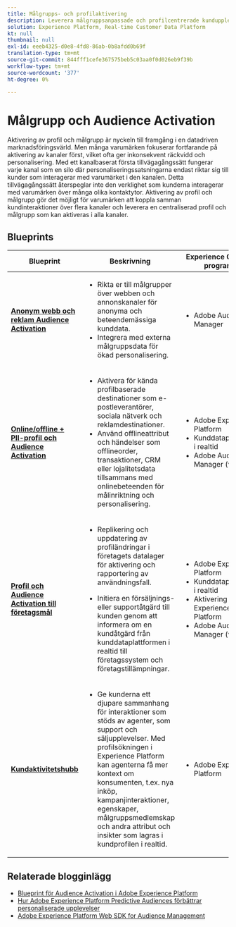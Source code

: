 ```yaml
---
title: Målgrupps- och profilaktivering
description: Leverera målgruppsanpassade och profilcentrerade kundupplevelser med kunddataplattformens ​ i realtid.
solution: Experience Platform, Real-time Customer Data Platform
kt: null
thumbnail: null
exl-id: eeeb4325-d0e8-4fd8-86ab-0b8afdd0b69f
translation-type: tm+mt
source-git-commit: 844fff1cefe367575beb5c03aa0f0d026eb9f39b
workflow-type: tm+mt
source-wordcount: '377'
ht-degree: 0%

---
```



# Målgrupp och Audience Activation

Aktivering av profil och målgrupp är nyckeln till framgång i en datadriven marknadsföringsvärld. Men många varumärken fokuserar fortfarande på aktivering av kanaler först, vilket ofta ger inkonsekvent räckvidd och personalisering. Med ett kanalbaserat första tillvägagångssätt fungerar varje kanal som en silo där personaliseringssatsningarna endast riktar sig till kunder som interagerar med varumärket i den kanalen. Detta tillvägagångssätt återspeglar inte den verklighet som kunderna interagerar med varumärken över många olika kontaktytor. Aktivering av profil och målgrupp gör det möjligt för varumärken att koppla samman kundinteraktioner över flera kanaler och leverera en centraliserad profil och målgrupp som kan aktiveras i alla kanaler.

## Blueprints

| Blueprint | Beskrivning | Experience Cloud-program |
|---|---|---|
| **[Anonym webb och reklam Audience Activation](anonymous.md)** | <ul><li>Rikta er till målgrupper över webben och annonskanaler för anonyma och beteendemässiga kunddata.</li><li>Integrera med externa målgruppsdata för ökad personalisering.</li></ul> | <ul><li>Adobe Audience Manager</li></ul> |
| **[Online/offline + PII-profil och Audience Activation](online-offline.md)** | <ul><li>Aktivera för kända profilbaserade destinationer som e-postleverantörer, sociala nätverk och reklamdestinationer. </li><li>Använd offlineattribut och händelser som offlineorder, transaktioner, CRM eller lojalitetsdata tillsammans med onlinebeteenden för målinriktning och personalisering.</li></ul> | <ul><li>Adobe Experience Platform</li><li> Kunddataplattform i realtid</li><li>Adobe Audience Manager (valfritt)</li></ul> |
| **[Profil och Audience Activation till företagsmål](enterprise-destinations.md)** | <ul><li>Replikering och uppdatering av profiländringar i företagets datalager för aktivering och rapportering av användningsfall. </li></ul><ul><li>Initiera en försäljnings- eller supportåtgärd till kunden genom att informera om en kundåtgärd från kunddataplattformen i realtid till företagssystem och företagstillämpningar.</li></ul> | <ul><li>Adobe Experience Platform</li><li>Kunddataplattform i realtid</li><li>Aktivering av Experience Platform</li><li>Adobe Audience Manager (valfritt)</li></ul> |
| **[Kundaktivitetshubb](customer-activity.md)** | <ul><li>Ge kunderna ett djupare sammanhang för interaktioner som stöds av agenter, som support och säljupplevelser. Med profilsökningen i Experience Platform kan agenterna få mer kontext om konsumenten, t.ex. nya inköp, kampanjinteraktioner, egenskaper, målgruppsmedlemskap och andra attribut och insikter som lagras i kundprofilen i realtid.</li></ul> | <ul><li>Adobe Experience Platform</li></ul> |

## Relaterade blogginlägg

* [Blueprint för Audience Activation i Adobe Experience Platform](https://medium.com/adobetech/a-blueprint-for-audience-activation-in-adobe-experience-platform-b2b30fae90fd)
* [Hur Adobe Experience Platform Predictive Audiences förbättrar personaliserade upplevelser](https://medium.com/adobetech/how-adobe-experience-platform-predictive-audiences-improves-personalized-experiences-1f75a60cb7a3)
* [Adobe Experience Platform Web SDK for Audience Management](https://medium.com/adobetech/adobe-experience-platform-web-sdk-for-audience-management-751fa6d063bc)

